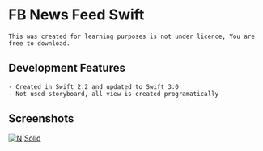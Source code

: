 # FB News Feed Swift

```This was created for learning purposes is not under licence, You are free to download.```

## Development Features
```
- Created in Swift 2.2 and updated to Swift 3.0
- Not used storyboard, all view is created programatically
```
## Screenshots

[![N|Solid](http://i64.tinypic.com/wswimg.png)](http://i64.tinypic.com/wswimg.png)
